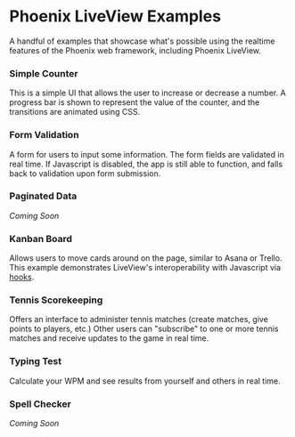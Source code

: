 # Phoenix LiveView Examples

A handful of examples that showcase what's possible using the realtime features of the Phoenix web framework, including Phoenix LiveView.

### Simple Counter

This is a simple UI that allows the user to increase or decrease a number. A progress bar is shown to represent the value of the counter, and the transitions are animated using CSS.

### Form Validation

A form for users to input some information. The form fields are validated in real time. If Javascript is disabled, the app is still able to function, and falls back to validation upon form submission.

### Paginated Data

_Coming Soon_

### Kanban Board

Allows users to move cards around on the page, similar to Asana or Trello. This example demonstrates LiveView's interoperability with Javascript via [hooks](https://hexdocs.pm/phoenix_live_view/Phoenix.LiveView.html#module-js-interop-and-client-controlled-dom).

### Tennis Scorekeeping

Offers an interface to administer tennis matches (create matches, give points to players, etc.) Other users can "subscribe" to one or more tennis matches and receive updates to the game in real time.

### Typing Test

Calculate your WPM and see results from yourself and others in real time.

### Spell Checker

_Coming Soon_



